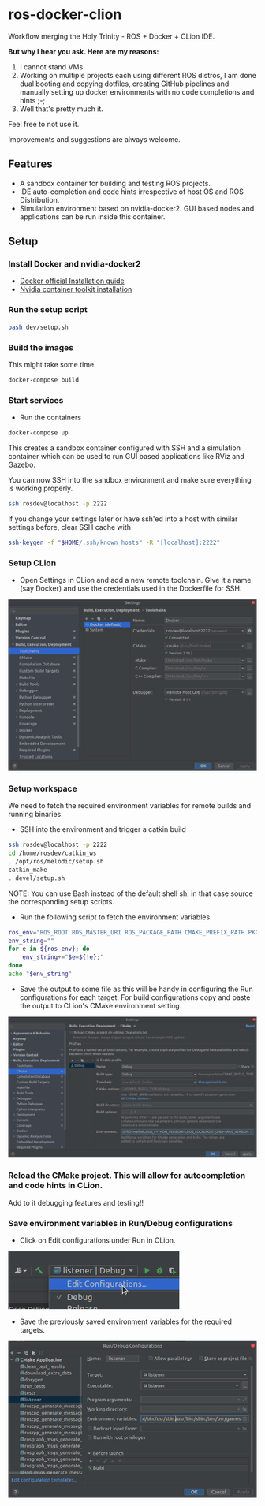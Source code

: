 # ros-docker-clion

Workflow merging the Holy Trinity - ROS + Docker + CLion IDE.

**But why I hear you ask. Here are my reasons:**
1. I cannot stand VMs
2. Working on multiple projects each using different ROS distros, I am done dual booting and copying dotfiles, creating GitHub pipelines and manually setting up docker environments with no code completions and hints ;-;
3. Well that's pretty much it.

Feel free to not use it.

Improvements and suggestions are always welcome.

## Features

- A sandbox container for building and testing ROS projects.
- IDE auto-completion and code hints irrespective of host OS and ROS Distribution.
- Simulation environment based on nvidia-docker2. GUI based nodes and applications can be run inside this container.

## Setup

### Install Docker and nvidia-docker2
  - [Docker official Installation guide](https://docs.docker.com/engine/install/)
  - [Nvidia container toolkit installation](https://docs.nvidia.com/datacenter/cloud-native/container-toolkit/install-guide.html#)

### Run the setup script

```bash
bash dev/setup.sh
```

### Build the images

This might take some time.

```bash
docker-compose build
```

### Start services

- Run the containers

```bash
docker-compose up
```

This creates a sandbox container configured with SSH and a simulation container which can be used to run GUI based
applications like RViz and Gazebo.

You can now SSH into the sandbox environment and make sure everything is working properly.

```bash
ssh rosdev@localhost -p 2222
```

If you change your settings later or have ssh'ed into a host with similar settings before, clear SSH cache with

```bash
ssh-keygen -f "$HOME/.ssh/known_hosts" -R "[localhost]:2222"
```

### Setup CLion

- Open Settings in CLion and add a new remote toolchain. Give it a name (say Docker) and use the credentials 
  used in the Dockerfile for SSH.
  
![alt toolchainImg](img/toolchain.png)

### Setup workspace

We need to fetch the required environment variables for remote builds and running binaries.

- SSH into the environment and trigger a catkin build

```bash
ssh rosdev@localhost -p 2222
cd /home/rosdev/catkin_ws
. /opt/ros/melodic/setup.sh
catkin_make
. devel/setup.sh
```
NOTE: You can use Bash instead of the default shell sh, in that case source the corresponding setup scripts.

- Run the following script to fetch the environment variables.

```bash
ros_env="ROS_ROOT ROS_MASTER_URI ROS_PACKAGE_PATH CMAKE_PREFIX_PATH PKG_CONFIG_PATH PYTHONPATH LD_LIBRARY_PATH PATH ROS_DISTRO ROS_PYTHON_VERSION ROS_LOCALHOST_ONLY ROS_VERSION"
env_string=""
for e in ${ros_env}; do
    env_string+="$e=${!e};"
done
echo "$env_string"
```

- Save the output to some file as this will be handy in configuring the Run configurations for each target. 
  For build configurations copy and paste the output to CLion's CMake environment setting.

![alt profileImg](img/profile.png)

### Reload the CMake project. This will allow for autocompletion and code hints in CLion. 
   Add to it debugging features and testing!!

### Save environment variables in Run/Debug configurations

- Click on Edit configurations under Run in CLion.
   
![alt wheretoclick](img/runconfig.png)

- Save the previously saved environment variables for the required targets.

![alt runconfig](img/run-debug-cfg.png)
